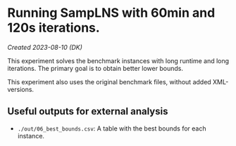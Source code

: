 # Running SampLNS with 60min and 120s iterations.

*Created 2023-08-10 (DK)*

This experiment solves the benchmark instances with long runtime and long iterations.
The primary goal is to obtain better lower bounds.

This experiment also uses the original benchmark files, without added XML-versions.

## Useful outputs for external analysis

* `./out/06_best_bounds.csv`: A table with the best bounds for each instance.